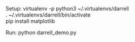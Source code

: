 
Setup:
    virtualenv -p python3 ~/.virtualenvs/darrell              
    . ~/.virtualenvs/darrell/bin/activate                     
    pip install matplotlib                                    

Run:
    python darrell_demo.py                                    


